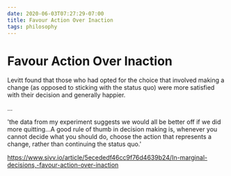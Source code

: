 ```yaml
---
date: 2020-06-03T07:27:29-07:00
title: Favour Action Over Inaction
tags: philosophy
---
```


# Favour Action Over Inaction

Levitt found that those who had opted for the choice that involved making a change (as opposed to sticking with the status quo) were more satisfied with their decision and generally happier. 

...

'the data from my experiment suggests we would all be better off if we did more quitting...A good rule of thumb in decision making is, whenever you cannot decide what you should do, choose the action that represents a change, rather than continuing the status quo.'

https://www.sivv.io/article/5ecededf46cc9f76d4639b24/In-marginal-decisions,-favour-action-over-inaction